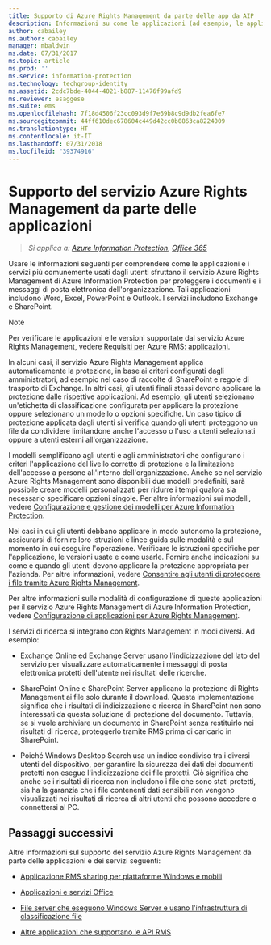```yaml
---
title: Supporto di Azure Rights Management da parte delle app da AIP
description: Informazioni su come le applicazioni (ad esempio, le applicazioni di Office come Word, Excel, PowerPoint e Outlook) e i servizi (ad esempio, Exchange e SharePoint) più comunemente usati dagli utenti sfruttano il servizio Azure Rights Management di Azure Information Protection per proteggere i documenti e i messaggi di posta elettronica dell'organizzazione.
author: cabailey
ms.author: cabailey
manager: mbaldwin
ms.date: 07/31/2017
ms.topic: article
ms.prod: ''
ms.service: information-protection
ms.technology: techgroup-identity
ms.assetid: 2cdc7bde-4044-4021-b887-11476f99afd9
ms.reviewer: esaggese
ms.suite: ems
ms.openlocfilehash: 7f18d4506f23cc093d9f7e69b8c9d9db2fea6fe7
ms.sourcegitcommit: 44ff610dec678604c449d42cc0b0863ca8224009
ms.translationtype: HT
ms.contentlocale: it-IT
ms.lasthandoff: 07/31/2018
ms.locfileid: "39374916"
---
```

# <a name="how-applications-support-the-azure-rights-management-service"></a>Supporto del servizio Azure Rights Management da parte delle applicazioni

>*Si applica a: [Azure Information Protection](https://azure.microsoft.com/pricing/details/information-protection), [Office 365](http://download.microsoft.com/download/E/C/F/ECF42E71-4EC0-48FF-AA00-577AC14D5B5C/Azure_Information_Protection_licensing_datasheet_EN-US.pdf)*

Usare le informazioni seguenti per comprendere come le applicazioni e i servizi più comunemente usati dagli utenti sfruttano il servizio Azure Rights Management di Azure Information Protection per proteggere i documenti e i messaggi di posta elettronica dell'organizzazione. Tali applicazioni includono Word, Excel, PowerPoint e Outlook. I servizi includono Exchange e SharePoint.

> [!NOTE]
> Per verificare le applicazioni e le versioni supportate dal servizio Azure Rights Management, vedere [Requisiti per Azure RMS: applicazioni](../get-started/requirements-applications.md).

In alcuni casi, il servizio Azure Rights Management applica automaticamente la protezione, in base ai criteri configurati dagli amministratori, ad esempio nel caso di raccolte di SharePoint e regole di trasporto di Exchange. In altri casi, gli utenti finali stessi devono applicare la protezione dalle rispettive applicazioni. Ad esempio, gli utenti selezionano un'etichetta di classificazione configurata per applicare la protezione oppure selezionano un modello o opzioni specifiche. Un caso tipico di protezione applicata dagli utenti si verifica quando gli utenti proteggono un file da condividere limitandone anche l'accesso o l'uso a utenti selezionati oppure a utenti esterni all'organizzazione.

I modelli semplificano agli utenti e agli amministratori che configurano i criteri l'applicazione del livello corretto di protezione e la limitazione dell'accesso a persone all'interno dell'organizzazione. Anche se nel servizio Azure Rights Management sono disponibili due modelli predefiniti, sarà possibile creare modelli personalizzati per ridurre i tempi qualora sia necessario specificare opzioni singole. Per altre informazioni sui modelli, vedere [Configurazione e gestione dei modelli per Azure Information Protection](../deploy-use/configure-policy-templates.md).

Nei casi in cui gli utenti debbano applicare in modo autonomo la protezione, assicurarsi di fornire loro istruzioni e linee guida sulle modalità e sul momento in cui eseguire l'operazione. Verificare le istruzioni specifiche per l'applicazione, le versioni usate e come usarle. Fornire anche indicazioni su come e quando gli utenti devono applicare la protezione appropriata per l'azienda. Per altre informazioni, vedere [Consentire agli utenti di proteggere i file tramite Azure Rights Management](../deploy-use/help-users.md).

Per altre informazioni sulle modalità di configurazione di queste applicazioni per il servizio Azure Rights Management di Azure Information Protection, vedere [Configurazione di applicazioni per Azure Rights Management](../deploy-use/configure-applications.md).

I servizi di ricerca si integrano con Rights Management in modi diversi. Ad esempio: 

- Exchange Online ed Exchange Server usano l'indicizzazione del lato del servizio per visualizzare automaticamente i messaggi di posta elettronica protetti dell'utente nei risultati delle ricerche. 

- SharePoint Online e SharePoint Server applicano la protezione di Rights Management ai file solo durante il download. Questa implementazione significa che i risultati di indicizzazione e ricerca in SharePoint non sono interessati da questa soluzione di protezione del documento. Tuttavia, se si vuole archiviare un documento in SharePoint senza restituirlo nei risultati di ricerca, proteggerlo tramite RMS prima di caricarlo in SharePoint.

- Poiché Windows Desktop Search usa un indice condiviso tra i diversi utenti del dispositivo, per garantire la sicurezza dei dati dei documenti protetti non esegue l'indicizzazione dei file protetti. Ciò significa che anche se i risultati di ricerca non includono i file che sono stati protetti, sia ha la garanzia che i file contenenti dati sensibili non vengono visualizzati nei risultati di ricerca di altri utenti che possono accedere o connettersi al PC. 

## <a name="next-steps"></a>Passaggi successivi

Altre informazioni sul supporto del servizio Azure Rights Management da parte delle applicazioni e dei servizi seguenti:

-   [Applicazione RMS sharing per piattaforme Windows e mobili](sharing-app-support.md)

-   [Applicazioni e servizi Office](office-apps-services-support.md)

-   [File server che eseguono Windows Server e usano l'infrastruttura di classificazione file](file-server-support.md)

-   [Altre applicazioni che supportano le API RMS](api-support.md)

